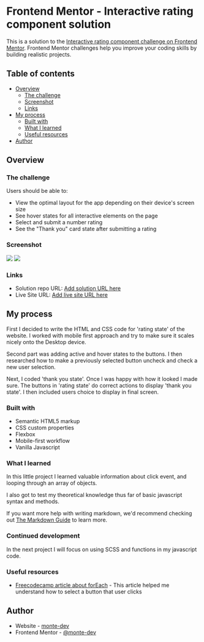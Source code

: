# Frontend Mentor - Interactive rating component solution

This is a solution to the [Interactive rating component challenge on Frontend Mentor](https://www.frontendmentor.io/challenges/interactive-rating-component-koxpeBUmI). Frontend Mentor challenges help you improve your coding skills by building realistic projects. 

## Table of contents

- [Overview](#overview)
  - [The challenge](#the-challenge)
  - [Screenshot](#screenshot)
  - [Links](#links)
- [My process](#my-process)
  - [Built with](#built-with)
  - [What I learned](#what-i-learned)
  - [Useful resources](#useful-resources)
- [Author](#author)


## Overview

### The challenge

Users should be able to:

- View the optimal layout for the app depending on their device's screen size
- See hover states for all interactive elements on the page
- Select and submit a number rating
- See the "Thank you" card state after submitting a rating

### Screenshot

![](https://i.postimg.cc/Mp0DzNL1/Screenshot-2023-01-02-at-14-31-33-Interactive-rating-component-FEM-challenge.png)
![](https://i.postimg.cc/W4XwkrT3/Screenshot-2023-01-02-at-14-30-55-Interactive-rating-component-FEM-challenge.png)



### Links

- Solution repo URL: [Add solution URL here](https://github.com/monte-dev/2-interactive-rating-component)
- Live Site URL: [Add live site URL here](https://monte-dev.github.io/2-interactive-rating-component/)

## My process

First I decided to write the HTML and CSS code for 'rating state' of the website. I worked with mobile first approach and try to make sure it scales nicely onto the Desktop device. 

Second part was adding active and hover states to the buttons. I then researched how to make a previously selected button uncheck and check a new user selection.

Next, I coded 'thank you state'. Once I was happy with how it looked I made sure. The buttons in 'rating state' do correct actions to display 'thank you state'. I then included users choice to display in final screen.

### Built with

- Semantic HTML5 markup
- CSS custom properties
- Flexbox
- Mobile-first workflow
- Vanilla Javascript

### What I learned

In this little project I learned valuable information about click event, and looping through an array of objects. 

I also got to test my theoretical knowledge thus far of basic javascript syntax and methods.


If you want more help with writing markdown, we'd recommend checking out [The Markdown Guide](https://www.markdownguide.org/) to learn more.


### Continued development

In the next project I will focus on using SCSS and functions in my javascript code.

### Useful resources

- [Freecodecamp article about forEach](https://www.freecodecamp.org/news/javascript-array-foreach-tutorial-how-to-iterate-through-elements-in-an-array-with-map/) - This article helped me understand how to select a button that user clicks



## Author

- Website - [monte-dev](https://www.github.com/monte-dev/)
- Frontend Mentor - [@monte-dev](https://www.frontendmentor.io/profile/monte-dev)


